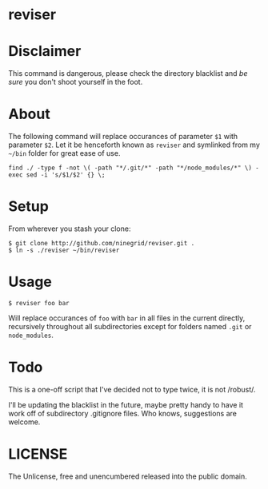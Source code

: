 reviser
=======

# Disclaimer

This command is dangerous, please check the directory blacklist and *be sure*
you don't shoot yourself in the foot.

# About

The following command will replace occurances of parameter `$1` with parameter
`$2`.  Let it be henceforth known as `reviser` and symlinked from my `~/bin`
folder for great ease of use.

```
find ./ -type f -not \( -path "*/.git/*" -path "*/node_modules/*" \) -exec sed -i 's/$1/$2' {} \;
```

# Setup 

From wherever you stash your clone:

```
$ git clone http://github.com/ninegrid/reviser.git .
$ ln -s ./reviser ~/bin/reviser
```

# Usage

```
$ reviser foo bar
```

Will replace occurances of `foo` with `bar` in all files in the current
directly, recursively throughout all subdirectories except for folders named
`.git` or `node_modules`.

# Todo

This is a one-off script that I've decided not to type twice, it is not /robust/.

I'll be updating the blacklist in the future, maybe pretty handy to have it work
off of subdirectory .gitignore files.  Who knows, suggestions are welcome.


# LICENSE

The Unlicense, free and unencumbered released into the public domain.
